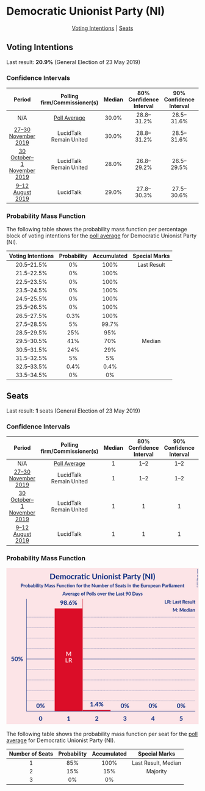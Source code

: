 # Democratic Unionist Party (NI)

<p align="center"><a href="#voting-intentions">Voting Intentions</a> | <a href="#seats">Seats</a></p>

## Voting Intentions

Last result: **20.9%** (General Election of 23 May 2019)

### Confidence Intervals

| Period     | Polling firm/Commissioner(s) | Median | 80% Confidence Interval | 90% Confidence Interval | 95% Confidence Interval | 99% Confidence Interval |
|:----------:|:----------------:|:-----------:|:-----------------------:|:-----------------------:|:-----------------------:|:-----------------------:|
| N/A | [Poll Average](average.html) | 30.0% | 28.8–31.2% | 28.5–31.6% | 28.2–31.9% | 27.7–32.5% |
| [27–30 November 2019](2019-11-30-LucidTalk.html) | LucidTalk <br> Remain United | 30.0% | 28.8–31.2% | 28.5–31.6% | 28.2–31.9% | 27.7–32.5% |
| [30 October–1 November 2019](2019-11-01-LucidTalk.html) | LucidTalk <br> Remain United | 28.0% | 26.8–29.2% | 26.5–29.5% | 26.2–29.8% | 25.7–30.4% |
| [9–12 August 2019](2019-08-12-LucidTalk.html) | LucidTalk | 29.0% | 27.8–30.3% | 27.5–30.6% | 27.2–30.9% | 26.6–31.5% |

### Probability Mass Function

The following table shows the probability mass function per percentage block of voting intentions for the [poll average](average.html) for Democratic Unionist Party (NI).

| Voting Intentions | Probability | Accumulated | Special Marks |
|:-----------------:|:-----------:|:-----------:|:-------------:|
| 20.5–21.5% | 0% | 100% | Last Result |
| 21.5–22.5% | 0% | 100% |  |
| 22.5–23.5% | 0% | 100% |  |
| 23.5–24.5% | 0% | 100% |  |
| 24.5–25.5% | 0% | 100% |  |
| 25.5–26.5% | 0% | 100% |  |
| 26.5–27.5% | 0.3% | 100% |  |
| 27.5–28.5% | 5% | 99.7% |  |
| 28.5–29.5% | 25% | 95% |  |
| 29.5–30.5% | 41% | 70% | Median |
| 30.5–31.5% | 24% | 29% |  |
| 31.5–32.5% | 5% | 5% |  |
| 32.5–33.5% | 0.4% | 0.4% |  |
| 33.5–34.5% | 0% | 0% |  |


## Seats

Last result: **1** seats (General Election of 23 May 2019)

### Confidence Intervals

| Period     | Polling firm/Commissioner(s) | Median | 80% Confidence Interval | 90% Confidence Interval | 95% Confidence Interval | 99% Confidence Interval |
|:----------:|:----------------:|:------:|:-----------------------:|:-----------------------:|:-----------------------:|:-----------------------:|
| N/A | [Poll Average](average.html) | 1 | 1–2 | 1–2 | 1–2 | 1–2 |
| [27–30 November 2019](2019-11-30-LucidTalk.html) | LucidTalk <br> Remain United | 1 | 1–2 | 1–2 | 1–2 | 1–2 |
| [30 October–1 November 2019](2019-11-01-LucidTalk.html) | LucidTalk <br> Remain United | 1 | 1 | 1 | 1 | 1–2 |
| [9–12 August 2019](2019-08-12-LucidTalk.html) | LucidTalk | 1 | 1 | 1 | 1 | 1 |

### Probability Mass Function

![Graph with seats probability mass function not yet produced](average-seats-pmf-democraticunionistpartyni.png "Seats Probability Mass Function")

The following table shows the probability mass function per seat for the [poll average](average.html) for Democratic Unionist Party (NI).

| Number of Seats | Probability | Accumulated | Special Marks |
|:---------------:|:-----------:|:-----------:|:-------------:|
| 1 | 85% | 100% | Last Result, Median |
| 2 | 15% | 15% | Majority |
| 3 | 0% | 0% |  |


